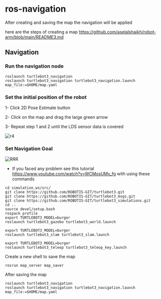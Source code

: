 # ros-navigation
After creating and saving the map the navigation will be applied

here are the steps of creating a map https://github.com/aselalshaikh/robot-arm/blob/main/README3.md

## Navigation
### Run the navigation node 
```
roslaunch turtlebot3_navigation
roslaunch turtlebot3_navigation turtlebot3_navigation.launch map_file:=$HOME/map.yaml
```
### Set the initial position of the robot 
1- Click 2D Pose Estimate button

2- Click on the map and drag the large green arrow 

3- Repeat step 1 and 2 until the LDS sensor data is covered

![r4](https://user-images.githubusercontent.com/85528449/125349919-c8cd5000-e366-11eb-977a-8aca103d1595.png)

### Set Navigation Goal

![RRR](https://user-images.githubusercontent.com/85528449/125350057-e995a580-e366-11eb-99d6-f1aa8926a0c1.png)



* If you faced any problem see this tutorial https://www.youtube.com/watch?v=WCMosUMv_fg with using these commands


```
cd simulation_ws/src/
git clone https://github.com/ROBOTIS-GIT/turtlebot3.git
git clone https://github.com/ROBOTIS-GIT/turtlebot3_msgs.git
git clone https://github.com/ROBOTIS-GIT/turtlebot3_simulations.git
cd ..
source devel/setup.bash
rospack profile
export TURTLEBOT3_MODEL=burger
roslaunch turtlebot3_gazebo turtlebot3_world.launch
```
```
export TURTLEBOT3_MODEL=burger
roslaunch turtlebot3_slam turtlebot3_slam.launch
```

```
export TURTLEBOT3_MODEL=burger
roslaunch turtlebot3_teleop turtlebot3_teleop_key.launch
```
Create a new shell to save the map
```
rosrun map_server map_saver
```
After saving the map
```
roslaunch turtlebot3_navigation
roslaunch turtlebot3_navigation turtlebot3_navigation.launch map_file:=$HOME/map.yaml
```
